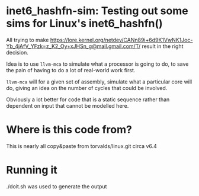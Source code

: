 # inet6_hashfn-sim: Testing out some sims for Linux's inet6_hashfn()

All trying to make https://lore.kernel.org/netdev/CANn89i+6d9K1VwNK1Joc-Yb_4jAfV_YFzk=z_K2_Oy+xJHSn_g@mail.gmail.com/T/ result in the right decision.

Idea is to use `llvm-mca` to simulate what a processor is going to do, to save the pain of having to do a lot of real-world work first.

`llvm-mca` will for a given set of assembly, simulate what a particular core will do, giving an idea on the number of cycles that could be involved.

Obviously a lot better for code that is a static sequence rather than dependent on input that cannot be modelled here.

# Where is this code from?

This is nearly all copy&paste from torvalds/linux.git circa v6.4

# Running it

./doit.sh was used to generate the output 
